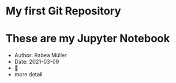# My first Git Repository
# These are my Jupyter Notebook

- Author: Rabea Müller
- Date: 2021-03-09
- :dancer:
- more detail

